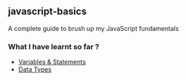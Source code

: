 ## javascript-basics
A complete guide to brush up my JavaScript fundamentals

### What I have learnt so far ?
* [Variables & Statements](https://wesbos.com/let-vs-const/)
* [Data Types](https://www.digitalocean.com/community/tutorials/understanding-data-types-in-javascript)